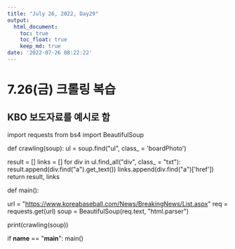 ```yaml
---
title: "July 26, 2022, Day29"
output: 
  html_document:
    toc: true
    toc_float: true
    keep_md: true
date: '2022-07-26 08:22:22'
---
```


# 7.26(금) 크롤링 복습
## KBO 보도자료를 예시로 함

import requests 
from bs4 import BeautifulSoup

def crawling(soup):
  ul = soup.find("ul", class_ = 'boardPhoto')

  result = []
  links = []
  for div in ul.find_all("div", class_ = "txt"):
        result.append(div.find("a").get_text())
        links.append(div.find("a")['href'])
  return result, links


def main():

  url = "https://www.koreabaseball.com/News/BreakingNews/List.aspx"
  req = requests.get(url)
  soup = BeautifulSoup(req.text, "html.parser")

  print(crawling(soup))

if __name__ == "__main__":
  main()